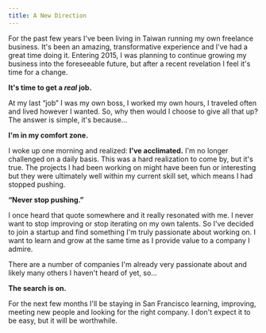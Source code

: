 ```yaml
---
title: A New Direction
---
```


For the past few years I've been living in Taiwan running my own freelance business. It's been an amazing, transformative experience and I've had a great time doing it. Entering 2015, I was planning to continue growing my business into the foreseeable future, but after a recent revelation I feel it's time for a change.

**It's time to get a _real_ job.**

At my last “job” I was my own boss, I worked my own hours, I traveled often and lived however I wanted. So, why then would I choose to give all that up? The answer is simple, it's because...

**I'm in my comfort zone.**

I woke up one morning and realized: **I've acclimated.** I'm no longer challenged on a daily basis. This was a hard realization to come by, but it's true. The projects I had been working on might have been fun or interesting but they were ultimately well within my current skill set, which means I had stopped pushing.

**“Never stop pushing.”**

I once heard that quote somewhere and it really resonated with me. I never want to stop improving or stop iterating on my own talents. So I've decided to join a startup and find something I'm truly passionate about working on. I want to learn and grow at the same time as I provide value to a company I admire.

There are a number of companies I'm already very passionate about and likely many others I haven't heard of yet, so...

**The search is on.**

For the next few months I'll be staying in San Francisco learning, improving, meeting new people and looking for the right company. I don't expect it to be easy, but it will be worthwhile.

[stepan]: http://www.stepanp.com/
